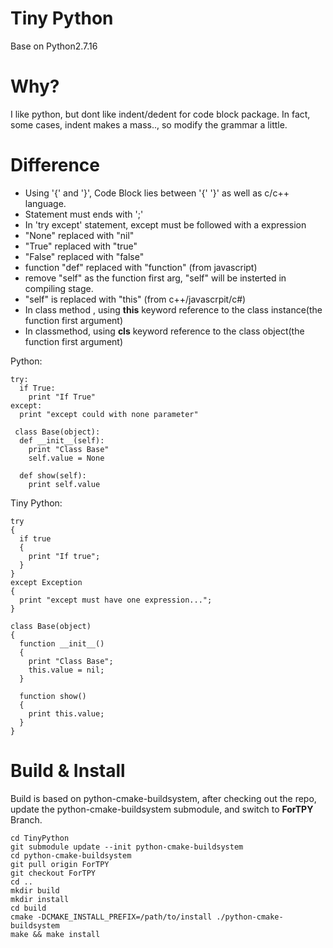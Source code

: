 # Tiny Python
Base on Python2.7.16

# Why?
I like python, but dont like indent/dedent for code block package. 
In fact, some cases, indent makes a mass.., 
so modify the grammar a little.

# Difference

* Using '{' and '}', Code Block lies between '{' '}' as well as c/c++ language.
* Statement must ends with ';'
* In 'try except' statement, except must be followed with a expression
* "None" replaced with "nil"
* "True" replaced with "true"
* "False" replaced with "false"
*  function "def" replaced with "function" (from javascript)
* remove "self" as the function first arg, "self" will be insterted in compiling stage.
* "self" is replaced with "this" (from c++/javascrpit/c#)
* In class method , using **this** keyword reference to the class instance(the function first argument)
* In classmethod, using **cls** keyword reference to the class object(the function first argument)

Python:
  
    try:
      if True:
        print "If True"
    except:
      print "except could with none parameter"
      
     class Base(object):
      def __init__(self):
        print "Class Base"
        self.value = None
        
      def show(self):
        print self.value
      
Tiny Python:

    try 
    {
      if true
      {
        print "If true";
      }
    } 
    except Exception 
    {
      print "except must have one expression...";
    }
    
    class Base(object)
    {
      function __init__()
      {
        print "Class Base";
        this.value = nil;
      }
      
      function show()
      {
        print this.value;
      }
    }
    
    
    


# Build & Install
Build is based on python-cmake-buildsystem, after checking out the repo, update the python-cmake-buildsystem submodule, and switch to **ForTPY** Branch.

    cd TinyPython
    git submodule update --init python-cmake-buildsystem
    cd python-cmake-buildsystem
    git pull origin ForTPY
    git checkout ForTPY
    cd .. 
    mkdir build
    mkdir install
    cd build 
    cmake -DCMAKE_INSTALL_PREFIX=/path/to/install ./python-cmake-buildsystem
    make && make install
    
    
    
